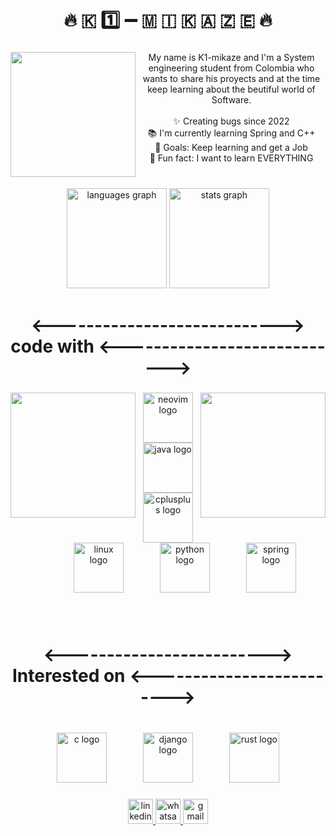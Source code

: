 <h1 align="center">🔥 🇰 1️⃣  ➖  🇲 🇮 🇰 🇦 🇿 🇪 🔥</h1>

###

<img align="left" height="200" src="https://gifdb.com/images/thumbnail/programming-stick-figure-going-crazy-on-fire-j6ii4pju9xdtnsbr.gif"  />

###

<p align="center">My name is K1-mikaze and I'm a System engineering student from Colombia who wants to share his proyects and at the time keep learning about the beutiful world of Software.<br><br>✨ Creating bugs since 2022<br>📚 I'm currently learning Spring and C++ <br>🎯 Goals: Keep learning and get a Job<br>🎲 Fun fact: I want to learn EVERYTHING</p>

###

<br clear="both">

<div align="center">
  <img src="https://github-readme-stats.vercel.app/api/top-langs?username=K1-mikaze&locale=en&hide_title=false&layout=compact&card_width=320&langs_count=5&theme=dracula&hide_border=false&order=2" height="160" alt="languages graph"  />
  <img src="https://github-readme-stats.vercel.app/api?username=K1-mikaze&hide_title=false&hide_rank=false&show_icons=true&include_all_commits=true&count_private=true&disable_animations=false&theme=dracula&locale=en&hide_border=false&order=1" height="160" alt="stats graph"  />
</div>

###

<h1 align="center"><----------------------------> code with <----------------------------></h1>

###

<img align="left" height="200" src="https://media.tenor.com/YUzRkMOL-3EAAAAM/programming-computer-frog.gif"  />

###

<img align="right" height="200" src="https://media.tenor.com/YUzRkMOL-3EAAAAM/programming-computer-frog.gif"  />

###

<div align="center">
  <img src="https://cdn.simpleicons.org/neovim/57A143" height="80" alt="neovim logo"  />
  <img width="50" />
  <img src="https://cdn.jsdelivr.net/gh/devicons/devicon/icons/java/java-original.svg" height="80" alt="java logo"  />
  <img width="50" />
  <img src="https://cdn.simpleicons.org/c++/00599C" height="80" alt="cplusplus logo"  />
  <img width="50" />
  <img src="https://cdn.jsdelivr.net/gh/devicons/devicon/icons/linux/linux-original.svg" height="80" alt="linux logo"  />
  <img width="50" />
  <img src="https://cdn.jsdelivr.net/gh/devicons/devicon/icons/python/python-original.svg" height="80" alt="python logo"  />
  <img width="50" />
  <img src="https://cdn.simpleicons.org/spring/6DB33F" height="80" alt="spring logo"  />
</div>

###

<br clear="both">

<h1 align="center"><-------------------------> Interested on <-------------------------></h1>

###

<br clear="both">

<div align="center">
  <img src="https://cdn.jsdelivr.net/gh/devicons/devicon/icons/c/c-original.svg" height="80" alt="c logo"  />
  <img width="50" />
  <img src="https://skillicons.dev/icons?i=django" height="80" alt="django logo"  />
  <img width="50" />
  <img src="https://skillicons.dev/icons?i=rust" height="80" alt="rust logo"  />
</div>

###

<div align="center">
  <a href="https://www.linkedin.com/in/sergio-idarraga-aguirre-b8473a319/" target="_blank">
    <img src="https://img.shields.io/static/v1?message=LinkedIn&logo=linkedin&label=&color=0077B5&logoColor=white&labelColor=&style=flat" height="40" alt="linkedin logo"  />
  </a>
  <a href="https://wa.me/573014814875" target="_blank">
    <img src="https://img.shields.io/static/v1?message=Whatsapp&logo=whatsapp&label=&color=25D366&logoColor=white&labelColor=&style=flat" height="40" alt="whatsapp logo"  />
  </a>
  <a href="https://mail.google.com/mail/u/2/#inbox?compose=GTvVlcRwRCMhVZNvrBbrRlFtkHpFJBgrPNgGxFMkxVfSkNgdZThdVtDbHRZDXcXWdTWcRnQVbZTlZ" target="_blank">
    <img src="https://img.shields.io/static/v1?message=Gmail&logo=gmail&label=&color=D14836&logoColor=white&labelColor=&style=flat" height="40" alt="gmail logo"  />
  </a>
</div>

###
